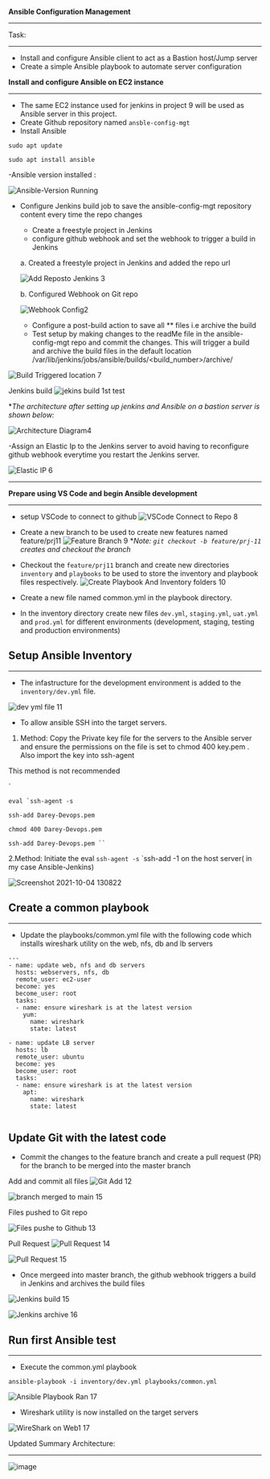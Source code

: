    **Ansible Configuration Management**   
   *** 
    
Task:
***

* Install and configure Ansible client to act as a Bastion host/Jump  server
* Create a simple Ansible playbook to automate server configuration

**Install and configure Ansible on EC2 instance**
***
* The same EC2 instance used for jenkins in project 9 will be used as Ansible server in this project.
* Create Github repository named `ansble-config-mgt`
* Install Ansible

`sudo apt update`

`sudo apt install ansible`

-Ansible version installed :

![Ansible-Version Running](https://user-images.githubusercontent.com/10111342/135882981-88338717-80a3-4679-a071-afd0d4eb17c2.png)

* Configure Jenkins build job to save the ansible-config-mgt repository content every time the repo changes
  
  * Create a freestyle project in Jenkins
  * configure github webhook and set the webhook to trigger a build in 
  Jenkins
  
  a. Created a freestyle project in Jenkins and added the repo url
  
  ![Add Reposto Jenkins 3](https://user-images.githubusercontent.com/10111342/135884544-5f38f43f-7d11-41fd-9640-38b5d0c1cae9.png)

  b. Configured Webhook on Git repo




  
  
  ![Webhook Config2](https://user-images.githubusercontent.com/10111342/135884145-70fcac84-302b-4f64-bdbe-14e87b550d16.png)

   * Configure a post-build action to save all ** files i.e archive the build
   *    Test setup by making changes to the readMe file in the ansible-config-mgt repo and commit the changes. This will trigger a build and archive the build files in the default location /var/lib/jenkins/jobs/ansible/builds/<build_number>/archive/

![Build Triggered location 7](https://user-images.githubusercontent.com/10111342/135885506-5e95e861-c0b2-499a-a4a7-1b6e4a0c1620.png)

Jenkins build 
![jekins build 1st test](https://user-images.githubusercontent.com/10111342/135887080-cd4d8400-3642-447c-b8db-de7b832057be.png)


**The architecture after setting up jenkins and Ansible on a bastion server is shown below:*

![Architecture Diagram4](https://user-images.githubusercontent.com/10111342/135886170-016dde5c-c09a-4400-8bc9-f446911aa1f1.png)

-Assign an Elastic Ip to the Jenkins server to avoid having to reconfigure github webhook everytime you restart the Jenkins server.


![Elastic IP 6](https://user-images.githubusercontent.com/10111342/135886402-80752265-1094-45d9-aa4b-dd674e47b519.png)
***

**Prepare using VS Code and begin Ansible development**
***
*  setup VSCode to connect to github 
![VSCode Connect to Repo 8](https://user-images.githubusercontent.com/10111342/135887793-14ecc053-ee99-4e20-b341-dfce02779eff.png)
* Create a new branch to be used to create new features named feature/prj11
![Feature Branch 9](https://user-images.githubusercontent.com/10111342/135888111-73f1decb-8cae-4f77-80db-8fdf23c00476.png)
**Note: `git checkout -b feature/prj-11` creates and checkout the branch*

* Checkout the `feature/prj11` branch and create new directories `inventory` and `playbooks` to be used to store the inventory and playbook files respectively.
![Create Playbook And Inventory folders 10](https://user-images.githubusercontent.com/10111342/135888408-0bdc9982-60ae-4646-b6e4-177aeb95be69.png)


* Create a new file named common.yml in the playbook directory.

* In the inventory directory create new files `dev.yml`, `staging.yml`, `uat.yml` and `prod.yml` for different environments (development, staging, testing and production environments)

## Setup Ansible Inventory
***
* The infastructure for the development environment is added to the `inventory/dev.yml` file.

![dev yml file 11](https://user-images.githubusercontent.com/10111342/135889621-cb5c29fd-b78b-4ef0-80ce-78fd6429099f.png)

* To allow ansible SSH into the target servers. 

1. Method: Copy the Private key file for the servers to the Ansible server and ensure the permissions on the file is set to chmod 400 key.pem . Also import the key into ssh-agent

 This method is not recommended

`

    eval `ssh-agent -s
    
    ssh-add Darey-Devops.pem

    chmod 400 Darey-Devops.pem

    ssh-add Darey-Devops.pem ``



2.Method: Initiate the eval `ssh-agent -s` `ssh-add -1 <path-to-private-kry> on the host server( in my case Ansible-Jenkins)

![Screenshot 2021-10-04 130822](https://user-images.githubusercontent.com/10111342/135894212-12fbe6df-9c30-4142-b2a6-0d688eeb219e.png)

## Create a common playbook
***
* Update the playbooks/common.yml file with the following code which installs wireshark utility on the web, nfs, db and lb servers


```
---
- name: update web, nfs and db servers
  hosts: webservers, nfs, db
  remote_user: ec2-user
  become: yes
  become_user: root
  tasks:
  - name: ensure wireshark is at the latest version
    yum:
      name: wireshark
      state: latest

- name: update LB server
  hosts: lb
  remote_user: ubuntu
  become: yes
  become_user: root
  tasks:
  - name: ensure wireshark is at the latest version
    apt:
      name: wireshark
      state: latest 
      

```
## Update Git with the latest code 

* Commit the changes to the feature branch and create a pull request (PR) for the branch to be merged into the master branch

Add and commit all files
![Git Add 12](https://user-images.githubusercontent.com/10111342/136029868-4037b653-d3ad-451c-a447-aa0243417f8e.png)



![branch merged to main 15](https://user-images.githubusercontent.com/10111342/136028698-8850a899-c1e3-4b9d-8d16-ce5b3a2cf448.png)

Files pushed to Git repo

![Files pushe to Github 13](https://user-images.githubusercontent.com/10111342/136029425-61a3ba72-3a8c-4ce3-baa3-db074cd74f86.png)

Pull Request
![Pull Request 14](https://user-images.githubusercontent.com/10111342/136028955-0cfecc87-5813-49ea-9e4b-a08c1472fc2c.png)

![Pull Request 15](https://user-images.githubusercontent.com/10111342/136029163-aa8c8ab2-06a7-4b2a-a446-c5f4d12ba182.png)

* Once mergeed into master branch, the github webhook triggers a build in Jenkins and archives the build files


![Jenkins build 15](https://user-images.githubusercontent.com/10111342/136030051-2dfbfa1d-9cee-4c10-9d34-aef6769310b2.png)

![Jenkins archive 16](https://user-images.githubusercontent.com/10111342/136030221-b1821faf-81a9-48aa-9ea0-49144503a130.png)


## Run first Ansible test
***

* Execute the common.yml playbook
```
ansible-playbook -i inventory/dev.yml playbooks/common.yml

```
![Ansible Playbook Ran 17](https://user-images.githubusercontent.com/10111342/136030814-1fe26679-b85b-4500-8431-ac160309ede4.png)

* Wireshark utility is now installed on the target servers

![WireShark on Web1 17](https://user-images.githubusercontent.com/10111342/136031064-704d20d8-d07d-460c-8fe5-7a13e2fa6f3b.png)

Updated Summary Architecture:
***


![image](https://user-images.githubusercontent.com/10111342/136032117-733a569d-f747-4afd-922f-248bade98b7c.png)

      